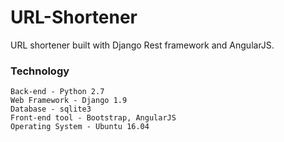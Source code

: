 # URL-Shortener
URL shortener built with Django Rest framework and AngularJS.

### Technology
```
Back-end - Python 2.7  
Web Framework - Django 1.9
Database - sqlite3  
Front-end tool - Bootstrap, AngularJS
Operating System - Ubuntu 16.04  
```

